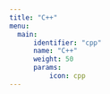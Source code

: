 ```yaml
---
title: "C++"
menu:
  main:
      identifier: "cpp"
      name: "C++"
      weight: 50
      params:
          icon: cpp
---
```

